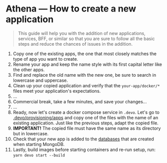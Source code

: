 # Athena — How to create a new application

> This guide will help you with the addition of new applications, services, BFF, or
> similar so that you are sure to follow all the basic steps
> and reduce the chances of issues in the addition.

1. Copy one of the existing apps, the one that most closely matches the type of app you want to create.
2. Rename your app and keep the name style with its first capital letter like the other apps.
3. Find and replace the old name with the new one, be sure to search in lowercase and uppercase.
4. Clean up your copied application and verify that the `your-app/docker/*` files meet your application's expectations.
5. ...
6. Commercial break, take a few minutes, and save your changes...
7. ...
8. Ready, now let's create a docker compose service in `.devo`. Let's go to [.devo/provisioning/apps](/.devo/provisioning/apps/)
and copy one of the files with the name of an existing application. Just like the previous steps, adapt the copied file.
7. **IMPORTANT!** The copied file must have the same name as its directory but in lowercase.
8. Check that your new app is added to the [databases](/.devo/provisioning/infrastructure/datasources/mongo/init-mongo.sh) that are created when starting MongoDB.
9. Lastly, build images before starting containers and re-run setup, run: `yarn devo start --build`

